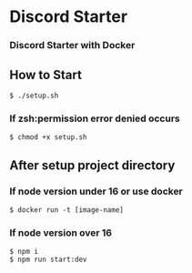 # Discord Starter
### Discord Starter with Docker

## How to Start
    $ ./setup.sh
### If zsh:permission error denied occurs
    $ chmod +x setup.sh

## After setup project directory

### If node version under 16 or use docker
    $ docker run -t [image-name]

### If node version over 16
    $ npm i
    $ npm run start:dev